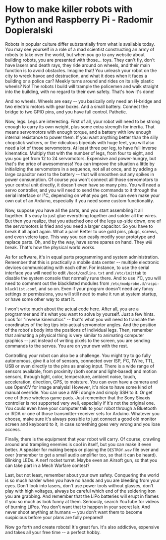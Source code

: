 # How to make killer robots with Python and Raspberry Pi - Radomir Dopieralski

Robots in popular culture differ substantially from what is available today.
You may see yourself in a role of a mad scientist constructing an army of
robots to take over the world, but when you go to any website about building
robots, you are presented with those... toys. They can't fly, don't have lasers
and death rays, they ride around on wheels, and their main function is to avoid
obstacles. Imagine that! You unleash your robot on the city to wreck havoc and
destruction, and what it does when it faces a building or a police car? Meekly
turns around and rides on its silly plastic wheels? No! The robots I build will
trample the policemen and walk straight into the building, with no regard to
their own safety. That's how it's done!

And no wheels. Wheels are easy -- you basically only need an H-bridge and two
electric motors with gear boxes. And a small battery. Connect the bridge to two
GPIO pins, and you have full control. Pathetic.

Now, legs. Legs are interesting. First of all, your robot will need to be
strong enough to carry its own weight, plus some extra strength for inertia.
That means servomotors with enough torque, and a battery with low enough
internal resistance to power them. If you want anything better than the silly
chopstick walkers, or the ridiculous bipedals with huge feet, you will also
need a lot of those servomotors. At least three per leg, to have full inverse
kinematics. Multiply that with the number of legs, from four to eight, and you
you get from 12 to 24 servomotors. Expensive and power-hungry, but that's the
price of awesomeness! You can improve the situation a little by initializing
the servomotors in a sequence, not all at once, and by adding a large capacitor
next to the battery -- that will smoothen out any spikes in power consumption.
Of course you won't connect all those servomotors to your central unit
directly, it doesn't even have so many pins. You will need a servo controller,
and you will need to send the commands to it through the serial interface or
I²C, depending on what you get. You can even make your own out of an Arduino,
especially if you need some custom functionality.

Now, suppose you have all the parts, and you start assembling it all together.
It's easy to just glue everything together and solder all the wires. But
then you realize, that you attached one of the legs up-side down, one of the
servomotors is fried and you need a larger capacitor. So you have to break it
all apart again. What a pain! Better to use gold pins, plugs, screws, and even
velcro tape. This way you can easily modify your prototype and replace parts.
Oh, and by the way, have some spares on hand. They *will* break. That's how
the physical world works.

As for software, it's in equal parts programming and system administration.
Remember that this is practically a mobile data center -- multiple electronic
devices communicating with each other. For instance, to use the serial
interface you will need to edit `/boot/cmdline.txt` and `/etc/inittab` to
disable the system console that normally runs there. And to use I²C, you will
need to comment out the blacklisted modules from
`/etc/modprobe.d/raspi-blacklist.conf`, and so on. Even if your program doesn't
need any fancy settings or permissions, you will still need to make it run at
system startup, or have some other way to start it.

I won't write much about the actual code here. After all, you are a programmer and
it's what you want to solve by yourself. Just a few hints. Look for "inverse
kinematics" -- that's what you will need to translate the coordinates of the
leg tips into actual servomotor angles. And the position of the robot's body
into the positions of individual legs. Then, remember that animating a physical
thing is very similar to animating computer graphics -- just instead of writing
pixels to the screen, you are sending commands to the servos. You are on your
own with the rest.

Controlling your robot can also be a challenge. You might try to go fully
autonomous, give it a lot of sensors, connected over ISP, I²C, 1Wire, TTL, USB
or even directly to the pins as analog input. There is a wide range of sensors
available, from proximity (both sonar and light-based) and motion sensors,
through light, color, temperature, ambient noise, touch, acceleration,
direction, GPS, to moisture.  You can even have a camera and use OpenCV for
image analysis! However, it's nice to have some kind of manual override. You
can use a WiFi dongle and simply SSH to it. Or get one of those wireless game
pads. Just remember that the Sony Sixaxis controller is not supported very
well, especially if it's not the original one. You could even have your
computer talk to your robot through a Bluetooth or IRDA or one of those
transmitter-receiver sets for Arduino.  Whatever you choose, make sure it's
always possible to just connect a good old monitor screen and keyboard to it,
in case something goes very wrong and you lose access.

Finally, there is the equipment that your robot will carry. Of course, crawling
around and trampling enemies is cool in itself, but you can make it even
better. A speaker for making beeps or playing the `DESTROY.wav` file over and
over (remember to get a small audio amplifier too, so that it can be heard).
Blinking LEDs. A nerf rocket turret. Maybe even an Airsoft gun, so that you can
take part in a Mech Warfare contest?

Last, but not least, remember about your own safety. Conquering the world is so
much harder when you have no hands and you are bleeding from your eyes. Don't
look into lasers, don't use power tools without glasses, don't play with high
voltages, always be careful which end of the soldering iron you are grabbing.
And remember that the LiPo batteries will erupt in flames if you so much as
look funny at them. Seriously, search YouTube for videos of burning LiPos. You
don't want that to happen in your secret lair. And never shoot anything at
humans -- you don't want them to become suspicious before your plans are fully
prepared!

Now go forth and create robots! It's great fun. It's also addictive, expensive
and takes all your free time -- a perfect hobby.


<!-- Przeczytane: Kuba Janoszek -->
